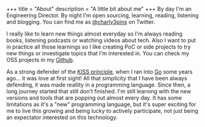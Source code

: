 +++
title = "About"
description = "A little bit about me"
+++
By day I'm an Engineering Director. By night I'm open sourcing, learning, reading, listening and blogging. You can find me as [@charly3pins](https://twitter.com/charly3pins) on Twitter.

I really like to learn new things almost everyday so I'm always reading books, listening podcasts or watching videos about tech. Also I want to put in practice all those learnings so I like creating PoC or side projects to try new things or investigate topics that I'm interested in. You can check my OSS projects in my [Github](https://github.com/charly3pins).

As a strong defender of the [KISS principle](https://en.wikipedia.org/wiki/KISS_principle), when I ran into [Go](https://golang.org/) some years ago... it was love at first sight! All that simplicity that I have been always defending, it was made reallity in a programming language. Since then, a long journey started that still don't finished. I'm still learning with the new versions and tools that are popping out almost every day. It has some limitations as it's a "new" programming language, but it's super exciting for me to live this growing and being lucky to actively participate, not just being an expectator interested on this technology.
